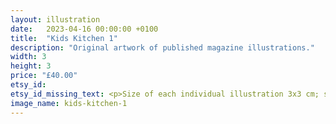 ```yaml
---
layout: illustration
date:   2023-04-16 00:00:00 +0100
title:  "Kids Kitchen 1"
description: "Original artwork of published magazine illustrations."
width: 3
height: 3
price: "£40.00"
etsy_id: 
etsy_id_missing_text: <p>Size of each individual illustration 3x3 cm; size including mount 20x20 cm</p><p>Please <a href="mailto:contact@fivequarters.co.uk">contact me</a> if you are interested in buying this illustration.</p>
image_name: kids-kitchen-1
---
```

